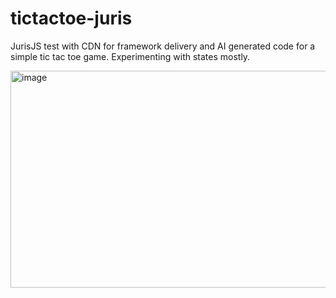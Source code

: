 # tictactoe-juris

JurisJS test with CDN for framework delivery and AI generated code for a simple tic tac toe game.
Experimenting with states mostly.

<img width="596" height="347" alt="image" src="https://github.com/user-attachments/assets/3876cbf0-ba10-41eb-a07d-2caa8f1723a6" />
